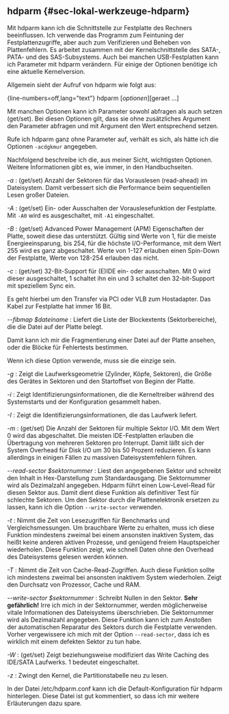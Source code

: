 
## hdparm {#sec-lokal-werkzeuge-hdparm}

Mit hdparm kann ich die Schnittstelle zur Festplatte des Rechners beeinflussen.
Ich verwende das Programm zum Feintuning der Festplattenzugriffe,
aber auch zum Verifizieren und Beheben von Plattenfehlern.
Es arbeitet zusammen mit der Kernelschnittstelle des SATA-, PATA- und des
SAS-Subsystems.
Auch bei manchen USB-Festplatten kann ich Parameter mit hdparm verändern.
Für einige der Optionen benötige ich eine aktuelle Kernelversion.

Allgemein sieht der Aufruf von hdparm wie folgt aus:

{line-numbers=off,lang="text"}
    hdparm [$optionen] [$geraet ...]

Mit manchen Optionen kann ich Parameter sowohl abfragen als auch setzen
(get/set).
Bei diesen Optionen gilt, dass sie ohne zusätzliches Argument den Parameter
abfragen und mit Argument den Wert entsprechend setzen.

Rufe ich hdparm ganz ohne Parameter auf, verhält es sich,
als hätte ich die Optionen `-acdgkmur` angegeben.

Nachfolgend beschreibe ich die, aus meiner Sicht, wichtigsten Optionen.
Weitere Informationen gibt es, wie immer, in den Handbuchseiten.

*-a*
: (get/set) Anzahl der Sektoren für das Vorauslesen (read-ahead)
  im Dateisystem. Damit verbessert sich die Performance beim sequentiellen
  Lesen großer Dateien.

*-A*
: (get/set) Ein- oder Ausschalten der Vorauslesefunktion der Festplatte.
  Mit `-A0` wird es ausgeschaltet, mit `-A1`  eingeschaltet.

*-B*
: (get/set) Advanced Power Management (APM) Eigenschaften der
  Platte, soweit diese das unterstützt.
  Gültig sind Werte von 1, für die meiste Energieeinsparung, bis 254, für die
  höchste I/O-Performance, mit dem Wert 255 wird es ganz abgeschaltet.
  Werte von 1-127 erlauben einen Spin-Down der Festplatte, Werte von 128-254
  erlauben das nicht.

*-c*
: (get/set) 32-Bit-Support für (E)IDE ein- oder ausschalten.
  Mit 0 wird dieser ausgeschaltet, 1 schaltet ihn ein und 3 schaltet den
  32-bit-Support mit speziellem Sync ein.

  Es geht hierbei um den Transfer via PCI oder VLB zum Hostadapter. Das
  Kabel zur Festplatte hat immer 16 Bit.

*--fibmap $dateiname*
: Liefert die Liste der Blockextents (Sektorbereiche),
  die die Datei auf der Platte belegt.

  Damit kann ich mir die Fragmentierung einer Datei auf der Platte
  ansehen, oder die Blöcke für Fehlertests bestimmen.

  Wenn ich diese Option verwende, muss sie die einzige sein.

*-g*
: Zeigt die Laufwerksgeometrie (Zylinder, Köpfe, Sektoren), die
  Größe des Gerätes in Sektoren und den Startoffset von Beginn der Platte.

*-i*
: Zeigt Identifizierungsinformationen, die die Kerneltreiber
  während des Systemstarts und der Konfiguration gesammelt haben.

*-I*
: Zeigt die Identifizierungsinformationen, die das Laufwerk liefert.

*-m*
: (get/set) Die Anzahl der Sektoren für multiple Sektor I/O. Mit
  dem Wert 0 wird das abgeschaltet.
  Die meisten IDE-Festplatten erlauben die Übertragung von mehreren
  Sektoren pro Interrupt.
  Damit läßt sich der System Overhead für Disk I/O um 30 bis 50 Prozent
  reduzieren.
  Es kann allerdings in einigen Fällen zu massiven Dateisystemfehlern
  führen.

*--read-sector $sektornummer*
: Liest den angegebenen Sektor und
  schreibt den Inhalt in Hex-Darstellung zum Standardausgang.
  Die Sektornummer wird als Dezimalzahl angegeben.
  Hdparm führt einen Low-Level-Read für diesen Sektor aus.
  Damit dient diese Funktion als definitiver Test für schlechte Sektoren.
  Um den Sektor durch die Plattenelektronik ersetzen zu lassen, kann ich
  die Option `--write-sector` verwenden.

*-t*
: Nimmt die Zeit von Lesezugriffen für Benchmarks und Vergleichsmessungen.
  Um brauchbare Werte zu erhalten, muss ich diese Funktion mindestens zweimal
  bei einem ansonsten inaktiven System, das heißt keine anderen aktiven
  Prozesse, und genügend freiem Hauptspeicher wiederholen. 
  Diese Funktion zeigt, wie schnell Daten ohne den Overhead des
  Dateisystems gelesen werden können.

*-T*
: Nimmt die Zeit von Cache-Read-Zugriffen. Auch diese Funktion
  sollte ich mindestens zweimal bei ansonsten inaktivem System wiederholen.
  Zeigt den Durchsatz von Prozessor, Cache und RAM.

*--write-sector $sektornummer*
: Schreibt Nullen in den Sektor.
  **Sehr gefährlich!**
  Irre ich mich in der Sektornummer, werden möglicherweise vitale
  Informationen des Dateisystems überschrieben.
  Die Sektornummer wird als Dezimalzahl angegeben.
  Diese Funktion kann ich zum Anstoßen der automatischen
  Reparatur des Sektors durch die Festplatte verwenden.
  Vorher vergewissere ich mich mit der Option `--read-sector`, dass ich es
  wirklich mit einem defekten Sektor zu tun habe.

*-W*
: (get/set) Zeigt beziehungsweise modifiziert das Write Caching
  des IDE/SATA Laufwerks. 1 bedeutet eingeschaltet.

*-z*
: Zwingt den Kernel, die Partitionstabelle neu zu lesen.

In der Datei /etc/hdparm.conf kann ich die Default-Konfiguration für hdparm
hinterlegen.
Diese Datei ist gut kommentiert, so dass ich mir weitere Erläuterungen dazu
spare.

